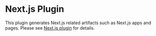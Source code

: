 # Next.js Plugin

This plugin generates Next.js related artifacts such as Next.js apps and pages.
Please see
[Next.js plugin](https://code-shaper.dev/docs/reference/nextjs-plugin) for
details.
